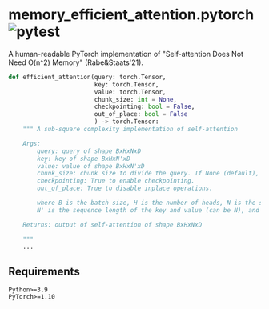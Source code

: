 # memory_efficient_attention.pytorch ![pytest](https://github.com/moskomule/memory_efficient_attention.pytorch/workflows/pytest/badge.svg)

A human-readable PyTorch implementation of "Self-attention Does Not Need O(n^2) Memory" (Rabe&Staats'21).

```python
def efficient_attention(query: torch.Tensor,
                        key: torch.Tensor,
                        value: torch.Tensor,
                        chunk_size: int = None,
                        checkpointing: bool = False,
                        out_of_place: bool = False
                        ) -> torch.Tensor:
    """ A sub-square complexity implementation of self-attention

    Args:
        query: query of shape BxHxNxD
        key: key of shape BxHxN'xD
        value: value of shape BxHxN'xD
        chunk_size: chunk size to divide the query. If None (default), sqrt(N) is used.
        checkpointing: True to enable checkpointing.
        out_of_place: True to disable inplace operations.

        where B is the batch size, H is the number of heads, N is the sequence length of the query,
        N' is the sequence length of the key and value (can be N), and D is the feature size.

    Returns: output of self-attention of shape BxHxNxD

    """
    ...
```

## Requirements

```
Python>=3.9
PyTorch>=1.10
```